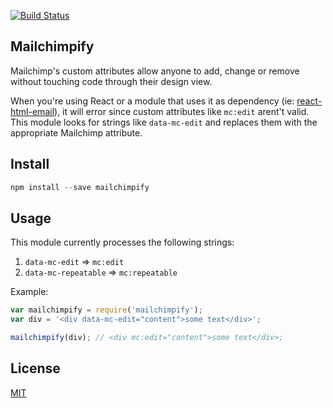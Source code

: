 [![Build Status](https://travis-ci.org/Roilan/mailchimpify.svg?branch=master)](https://travis-ci.org/Roilan/mailchimpify)


## Mailchimpify

Mailchimp's custom attributes allow anyone to add, change or remove without touching code through their design view.

When you're using React or a module that uses it as dependency (ie: [react-html-email](https://github.com/chromakode/react-html-email)), it will error since custom attributes like `mc:edit` arent't valid. This module looks for strings like `data-mc-edit` and replaces them with the appropriate Mailchimp attribute.

## Install
```js
npm install --save mailchimpify
```

## Usage

This module currently processes the following strings:

1. `data-mc-edit` => `mc:edit`
1. `data-mc-repeatable` => `mc:repeatable`

Example:

```js
var mailchimpify = require('mailchimpify');
var div = '<div data-mc-edit="content">some text</div>';

mailchimpify(div); // <div mc:edit="content">some text</div>;

```


## License
[MIT](https://github.com/Roilan/mailchimpify/blob/master/LICENSE)

